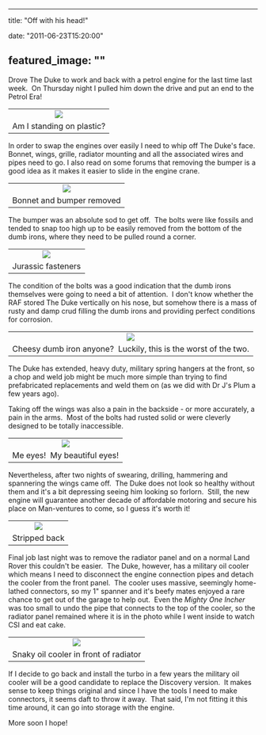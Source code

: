 
---
title: "Off with his head!"

date: "2011-06-23T15:20:00"

featured_image: ""
---


Drove The Duke to work and back with a petrol engine for the last time last week.  On Thursday night I pulled him down the drive and put an end to the Petrol Era!

<table align="center" cellpadding="0" cellspacing="0" style="margin-left: auto; margin-right: auto; text-align: center;"><tbody><tr><td style="text-align: center;"><a href="http://2.bp.blogspot.com/-XHEiA6S2ebw/TgNCxG0HRwI/AAAAAAAACTg/vuPxen4iE-U/s1600/IMG_0613.JPG"><img src="http://2.bp.blogspot.com/-XHEiA6S2ebw/TgNCxG0HRwI/AAAAAAAACTg/vuPxen4iE-U/s320/IMG_0613.JPG"/></a></td></tr><tr><td style="text-align: center;">Am I standing on plastic?</td></tr></tbody></table>In order to swap the engines over easily I need to whip off The Duke's face.  Bonnet, wings, grille, radiator mounting and all the associated wires and pipes need to go. I also read on some forums that removing the bumper is a good idea as it makes it easier to slide in the engine crane.

<table align="center" cellpadding="0" cellspacing="0" style="margin-left: auto; margin-right: auto; text-align: center;"><tbody><tr><td style="text-align: center;"><a href="http://4.bp.blogspot.com/-Qd1Qf189YR0/TgNCxgQLVDI/AAAAAAAACTk/nkZaUkUuibk/s1600/IMG_0615.JPG"><img src="http://4.bp.blogspot.com/-Qd1Qf189YR0/TgNCxgQLVDI/AAAAAAAACTk/nkZaUkUuibk/s320/IMG_0615.JPG"/></a></td></tr><tr><td style="text-align: center;">Bonnet and bumper removed</td></tr></tbody></table>The bumper was an absolute sod to get off.  The bolts were like fossils and tended to snap too high up to be easily removed from the bottom of the dumb irons, where they need to be pulled round a corner.

<table align="center" cellpadding="0" cellspacing="0" style="margin-left: auto; margin-right: auto; text-align: center;"><tbody><tr><td style="text-align: center;"><a href="http://1.bp.blogspot.com/-dxUA-j0CtGo/TgNCyI5iQ_I/AAAAAAAACTo/bvfZdChzELE/s1600/IMG_0618.JPG"><img src="http://1.bp.blogspot.com/-dxUA-j0CtGo/TgNCyI5iQ_I/AAAAAAAACTo/bvfZdChzELE/s320/IMG_0618.JPG"/></a></td></tr><tr><td style="text-align: center;">Jurassic fasteners</td></tr></tbody></table>The condition of the bolts was a good indication that the dumb irons themselves were going to need a bit of attention.  I don't know whether the RAF stored The Duke vertically on his nose, but somehow there is a mass of rusty and damp crud filling the dumb irons and providing perfect conditions for corrosion. 
<table align="center" cellpadding="0" cellspacing="0" style="margin-left: auto; margin-right: auto; text-align: center;"><tbody><tr><td style="text-align: center;"><a href="http://2.bp.blogspot.com/-V_JfOrWRD2Y/TgNCyf1Wu0I/AAAAAAAACTs/L1NS6HZpAnU/s1600/IMG_0619.JPG"><img src="http://2.bp.blogspot.com/-V_JfOrWRD2Y/TgNCyf1Wu0I/AAAAAAAACTs/L1NS6HZpAnU/s320/IMG_0619.JPG"/></a></td></tr><tr><td style="text-align: center;">Cheesy dumb iron anyone?  Luckily, this is the worst of the two.</td></tr></tbody></table>The Duke has extended, heavy duty, military spring hangers at the front, so a chop and weld job might be much more simple than trying to find prefabricated replacements and weld them on (as we did with Dr J's Plum a few years ago).

Taking off the wings was also a pain in the backside - or more accurately, a pain in the arms.  Most of the bolts had rusted solid or were cleverly designed to be totally inaccessible. 

<table align="center" cellpadding="0" cellspacing="0" style="margin-left: auto; margin-right: auto; text-align: center;"><tbody><tr><td style="text-align: center;"><a href="http://4.bp.blogspot.com/-Si_k3mFT2QE/TgNCyvWps7I/AAAAAAAACTw/JzUsk8O6Xp8/s1600/IMG_0635.JPG"><img src="http://4.bp.blogspot.com/-Si_k3mFT2QE/TgNCyvWps7I/AAAAAAAACTw/JzUsk8O6Xp8/s320/IMG_0635.JPG"/></a></td></tr><tr><td style="text-align: center;">Me eyes!  My beautiful eyes!</td></tr></tbody></table>Nevertheless, after two nights of swearing, drilling, hammering and spannering the wings came off.  The Duke does not look so healthy without them and it's a bit depressing seeing him looking so forlorn.  Still, the new engine will guarantee another decade of affordable motoring and secure his place on Man-ventures to come, so I guess it's worth it!

<table align="center" cellpadding="0" cellspacing="0" style="margin-left: auto; margin-right: auto; text-align: center;"><tbody><tr><td style="text-align: center;"><a href="http://4.bp.blogspot.com/-zJbf2tcbxKs/TgNCy7Ol75I/AAAAAAAACT0/EkqHJM1NAYg/s1600/IMG_0639.JPG"><img src="http://4.bp.blogspot.com/-zJbf2tcbxKs/TgNCy7Ol75I/AAAAAAAACT0/EkqHJM1NAYg/s320/IMG_0639.JPG"/></a></td></tr><tr><td style="text-align: center;">Stripped back</td></tr></tbody></table>Final job last night was to remove the radiator panel and on a normal Land Rover this couldn't be easier.  The Duke, however, has a military oil cooler which means I need to disconnect the engine connection pipes and detach the cooler from the front panel.  The cooler uses massive, seemingly home-lathed connectors, so my 1" spanner and it's beefy mates enjoyed a rare chance to get out of the garage to help out.  Even the <i>Mighty One Incher </i>was too small to undo the pipe that connects to the top of the cooler, so the radiator panel remained where it is in the photo while I went inside to watch CSI and eat cake.

<table align="center" cellpadding="0" cellspacing="0" style="margin-left: auto; margin-right: auto; text-align: center;"><tbody><tr><td style="text-align: center;"><a href="http://3.bp.blogspot.com/-2CO6OA0duYI/TgNCzc8c1OI/AAAAAAAACT4/eZY1zhyUx0Y/s1600/IMG_0643.JPG"><img src="http://3.bp.blogspot.com/-2CO6OA0duYI/TgNCzc8c1OI/AAAAAAAACT4/eZY1zhyUx0Y/s320/IMG_0643.JPG"/></a></td></tr><tr><td style="text-align: center;">Snaky oil cooler in front of radiator</td></tr></tbody></table>If I decide to go back and install the turbo in a few years the military oil cooler will be a good candidate to replace the Discovery version.  It makes sense to keep things original and since I have the tools I need to make connectors, it seems daft to throw it away.  That said, I'm not fitting it this time around, it can go into storage with the engine.

More soon I hope!